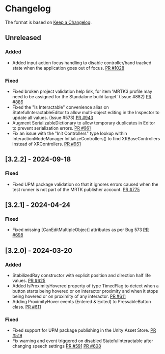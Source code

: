 # Changelog

The format is based on [Keep a Changelog](https://keepachangelog.com/en/1.1.0/).

## Unreleased

### Added

* Added input action focus handling to disable controller/hand tracked state when the application goes out of focus. [PR #1028](https://github.com/MixedRealityToolkit/MixedRealityToolkit-Unity/pull/1028)

### Fixed

* Fixed broken project validation help link, for item 'MRTK3 profile may need to be assigned for the Standalone build target' (Issue #882) [PR #886](https://github.com/MixedRealityToolkit/MixedRealityToolkit-Unity/pull/886)
* Fixed the "Is Interactable" convenience alias on StatefulInteractableEditor to allow multi-object editing in the Inspector to update all values. (Issue #573) [PR #943](https://github.com/MixedRealityToolkit/MixedRealityToolkit-Unity/pull/943)
* Augment SerializableDictionary to allow temporary duplicates in Editor to prevent serialization errors. [PR #961](https://github.com/MixedRealityToolkit/MixedRealityToolkit-Unity/pull/961)
* Fix an issue with the "Init Controllers" type lookup within InteractionModeManager.InitializeControllers() to find XRBaseControllers instead of XRControllers. [PR #961](https://github.com/MixedRealityToolkit/MixedRealityToolkit-Unity/pull/961)

## [3.2.2] - 2024-09-18

### Fixed

* Fixed UPM package validation so that it ignores errors caused when the test runner is not part of the MRTK publisher account. [PR #775](https://github.com/MixedRealityToolkit/MixedRealityToolkit-Unity/pull/775/)

## [3.2.1] - 2024-04-24

### Fixed

* Fixed missing [CanEditMultipleObject] attributes as per Bug 573 [PR #698](https://github.com/MixedRealityToolkit/MixedRealityToolkit-Unity/pull/698)

## [3.2.0] - 2024-03-20

### Added

* StabilizedRay constructor with explicit position and direction half life values. [PR #625](https://github.com/MixedRealityToolkit/MixedRealityToolkit-Unity/pull/625)
* Added IsProximityHovered property of type TimedFlag to detect when a button starts being hovered or on interactor proximity and when it stops being hovered or on proximity of any interactor. [PR #611](https://github.com/MixedRealityToolkit/MixedRealityToolkit-Unity/pull/611)
* Adding ProximityHover events (Entered & Exited) to PressableButton class. [PR #611](https://github.com/MixedRealityToolkit/MixedRealityToolkit-Unity/pull/611)


### Fixed

* Fixed support for UPM package publishing in the Unity Asset Store. [PR #519](https://github.com/MixedRealityToolkit/MixedRealityToolkit-Unity/pull/519)
* Fix warning and event triggered on disabled StatefulInteractable after changing speech settings [PR #591](https://github.com/MixedRealityToolkit/MixedRealityToolkit-Unity/pull/591) [PR #608](https://github.com/MixedRealityToolkit/MixedRealityToolkit-Unity/pull/608)